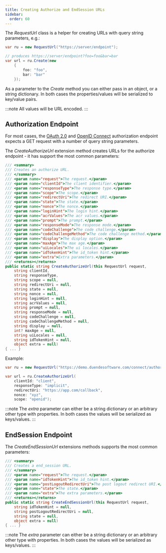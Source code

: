 ```yaml
---
title: Creating Authorize and EndSession URLs
sidebar:
  order: 60
---
```



The *RequestUrl* class is a helper for creating URLs with query string parameters, e.g.:

```csharp
var ru = new RequestUrl("https://server/endpoint");

// produces https://server/endpoint?foo=foo&bar=bar
var url = ru.Create(new 
    {
        foo: "foo",
        bar: "bar"
    });
```

As a parameter to the *Create* method you can either pass in an object,
or a string dictionary. In both cases the properties/values will be
serialized to key/value pairs.

:::note
All values will be URL encoded.
:::

## Authorization Endpoint

For most cases, the [OAuth
2.0](https://tools.ietf.org/html/rfc6749#section-3.1) and [OpenID
Connect](https://openid.net/specs/openid-connect-core-1_0.html#authorizationendpoint)
authorization endpoint expects a GET request with a number of query
string parameters.

The *CreateAuthorizeUrl* extension method creates URLs for the authorize
endpoint - it has support the most common parameters:

```csharp
/// <summary>
/// Creates an authorize URL.
/// </summary>
/// <param name="request">The request.</param>
/// <param name="clientId">The client identifier.</param>
/// <param name="responseType">The response type.</param>
/// <param name="scope">The scope.</param>
/// <param name="redirectUri">The redirect URI.</param>
/// <param name="state">The state.</param>
/// <param name="nonce">The nonce.</param>
/// <param name="loginHint">The login hint.</param>
/// <param name="acrValues">The acr values.</param>
/// <param name="prompt">The prompt.</param>
/// <param name="responseMode">The response mode.</param>
/// <param name="codeChallenge">The code challenge.</param>
/// <param name="codeChallengeMethod">The code challenge method.</param>
/// <param name="display">The display option.</param>
/// <param name="maxAge">The max age.</param>
/// <param name="uiLocales">The ui locales.</param>
/// <param name="idTokenHint">The id_token hint.</param>
/// <param name="extra">Extra parameters.</param>
/// <returns></returns>
public static string CreateAuthorizeUrl(this RequestUrl request,
    string clientId,
    string responseType,
    string scope = null,
    string redirectUri = null,
    string state = null,
    string nonce = null,
    string loginHint = null,
    string acrValues = null,
    string prompt = null,
    string responseMode = null,
    string codeChallenge = null,
    string codeChallengeMethod = null,
    string display = null,
    int? maxAge = null,
    string uiLocales = null,
    string idTokenHint = null,
    object extra = null)
{ ... }
```

Example:

```csharp
var ru = new RequestUrl("https://demo.duendesoftware.com/connect/authorize");

var url = ru.CreateAuthorizeUrl(
    clientId: "client",
    responseType: "implicit",
    redirectUri: "https://app.com/callback",
    nonce: "xyz",
    scope: "openid");
```
:::note
The *extra* parameter can either be a string dictionary or an arbitrary
other type with properties. In both cases the values will be serialized
as keys/values.
:::

## EndSession Endpoint

The *CreateEndSessionUrl* extensions methods supports the most common
parameters:

```csharp
/// <summary>
/// Creates a end_session URL.
/// </summary>
/// <param name="request">The request.</param>
/// <param name="idTokenHint">The id_token hint.</param>
/// <param name="postLogoutRedirectUri">The post logout redirect URI.</param>
/// <param name="state">The state.</param>
/// <param name="extra">The extra parameters.</param>
/// <returns></returns>
public static string CreateEndSessionUrl(this RequestUrl request,
    string idTokenHint = null,
    string postLogoutRedirectUri = null,
    string state = null,
    object extra = null)
{ ... }
```


:::note
The *extra* parameter can either be a string dictionary or an arbitrary
other type with properties. In both cases the values will be serialized
as keys/values.
:::
